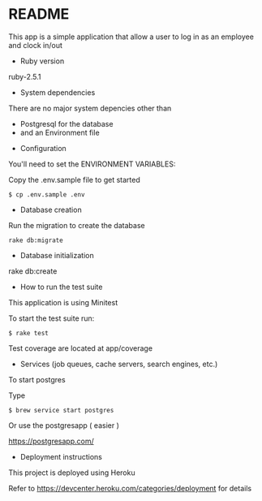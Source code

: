 # README

This app is a simple application that allow a user to log in as an employee and clock in/out 

* Ruby version

ruby-2.5.1

* System dependencies

There are no major system depencies other than 
- Postgresql for the database
- and an Environment file

* Configuration


You'll need to set the ENVIRONMENT VARIABLES:

Copy the .env.sample file to get started 

`
$ cp .env.sample .env
`

* Database creation

Run the migration to create the database

`
rake db:migrate
`
* Database initialization

rake db:create

* How to run the test suite

This application is using Minitest

To start the test suite run:

`
$ rake test
`

Test coverage are located at app/coverage

* Services (job queues, cache servers, search engines, etc.)

To start postgres 

Type 

`
$ brew service start postgres
`

Or use the postgresapp ( easier )

https://postgresapp.com/

* Deployment instructions

This project is deployed using Heroku

Refer to https://devcenter.heroku.com/categories/deployment for details